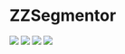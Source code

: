 # ZZSegmentor

<p align="left">
<img src="https://img.shields.io/badge/platforms-iOS%2C%20macOS%2C%20watchOS%2C%20tvOS-informational.svg">
<img src="https://github.com/zzmasoud/ZZSegmentor/workflows/CI/badge.svg">
<img src="https://img.shields.io/badge/coverage-99.5%25-success">
<img src="https://img.shields.io/github/license/zzmasoud/ZZSegmentor?color=lightgray">
</p>
